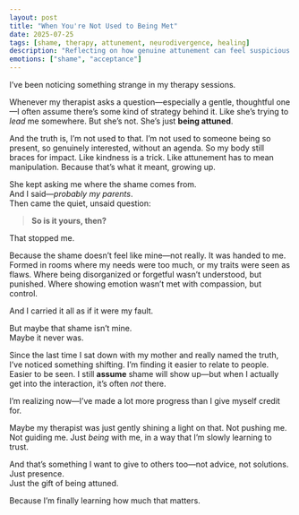 ```yaml
---
layout: post
title: "When You're Not Used to Being Met"
date: 2025-07-25
tags: [shame, therapy, attunement, neurodivergence, healing]
description: "Reflecting on how genuine attunement can feel suspicious when you're not used to it — and what happens when you begin to feel truly seen."
emotions: ["shame", "acceptance"]
---
```


I’ve been noticing something strange in my therapy sessions.

Whenever my therapist asks a question—especially a gentle, thoughtful one—I often assume there’s some kind of strategy behind it. Like she’s trying to *lead* me somewhere. But she’s not. She’s just **being attuned**.

And the truth is, I’m not used to that. I’m not used to someone being so present, so genuinely interested, without an agenda. So my body still braces for impact. Like kindness is a trick. Like attunement has to mean manipulation. Because that’s what it meant, growing up.

She kept asking me where the shame comes from.  
And I said—*probably my parents*.  
Then came the quiet, unsaid question:  
> **So is it yours, then?**

That stopped me.

Because the shame doesn’t feel like mine—not really. It was handed to me. Formed in rooms where my needs were too much, or my traits were seen as flaws. Where being disorganized or forgetful wasn’t understood, but punished. Where showing emotion wasn’t met with compassion, but control.

And I carried it all as if it were my fault.

But maybe that shame isn’t mine.  
Maybe it never was.

Since the last time I sat down with my mother and really named the truth, I’ve noticed something shifting. I’m finding it easier to relate to people. Easier to be seen. I still **assume** shame will show up—but when I actually get into the interaction, it’s often *not* there.

I’m realizing now—I’ve made a lot more progress than I give myself credit for.

Maybe my therapist was just gently shining a light on that. Not pushing me. Not guiding me. Just *being* with me, in a way that I’m slowly learning to trust.

And that’s something I want to give to others too—not advice, not solutions.  
Just presence.  
Just the gift of being attuned.

Because I’m finally learning how much that matters.
